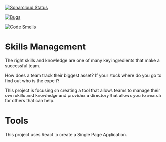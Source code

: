 [![Sonarcloud Status](https://sonarcloud.io/api/project_badges/measure?project=kinetic-coder_skills-management&metric=alert_status)](https://sonarcloud.io/dashboard?id=kinetic-coder_skills-management)

[![Bugs](https://sonarcloud.io/api/project_badges/measure?project=kinetic-coder_skills-management&metric=bugs)](https://sonarcloud.io/dashboard?id=kinetic-coder_skills-management)

[![Code Smells](https://sonarcloud.io/api/project_badges/measure?project=kinetic-coder_skills-management&metric=code_smells)](https://sonarcloud.io/dashboard?id=kinetic-coder_skills-management)

# Skills Management
The right skills and knowledge are one of many key ingredients that make a successful team.

How does a team track their biggest asset? 
If your stuck where do you go to find out who is the expert?

This project is focusing on creating a tool that allows teams to manage their own skills and knowledge and provides a directory that allows you to search for others that can help.

# Tools
This project uses React to create a Single Page Application.

